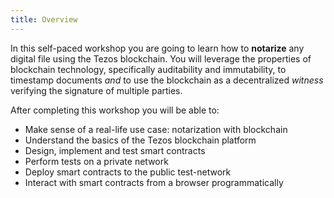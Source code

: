 ```yaml
---
title: Overview
---
```


In this self-paced workshop you are going to learn how to **notarize** any digital file using the Tezos blockchain. You will leverage the properties of blockchain technology, specifically auditability and immutability, to timestamp documents *and* to use the blockchain as a decentralized *witness* verifying the signature of multiple parties.

After completing this workshop you will be able to:

- Make sense of a real-life use case: notarization with blockchain
- Understand the basics of the Tezos blockchain platform
- Design, implement and test smart contracts
- Perform tests on a private network
- Deploy smart contracts to the public test-network
- Interact with smart contracts from a browser programmatically 
